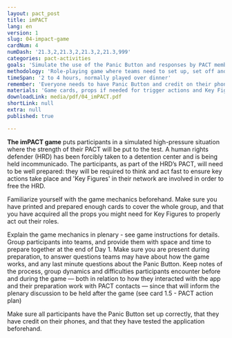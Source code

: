 ```yaml
---
layout: pact_post
title: imPACT
lang: en
version: 1
slug: 04-impact-game
cardNum: 4
numDash: '21.3,2,21.3,2,21.3,2,21.3,999'
categories: pact-activities
goals: 'Simulate the use of the Panic Button and responses by PACT members.'
methodology: 'Role-playing game where teams need to set up, set off and respond to the Panic Button.'
timeSpan: '2 to 4 hours, normally played over dinner'
remember: 'Everyone needs to have Panic Button and credit on their phones.'
materials: 'Game cards, props if needed for trigger actions and Key Figures'
downloadLink: media/pdf/04_imPACT.pdf
shortLink: null
extra: null
published: true

---
```


**The imPACT game** puts participants in a simulated high-pressure situation where the strength of their PACT will be put to the test. A human rights defender (HRD) has been forcibly taken to a detention center and is being held incommunicado. The participants, as part of the HRD’s PACT, will need to be well prepared: they will be required to think and act fast to ensure key actions take place and 'Key Figures' in their network are involved in order to free the HRD.

Familiarize yourself with the game mechanics beforehand. Make sure you have printed and prepared enough cards to cover the whole group, and that you have acquired all the props you might need for Key Figures to properly act out their roles.

Explain the game mechanics in plenary - see game instructions for details. Group participants into teams, and provide them with space and time to prepare together at the end of Day 1. Make sure you are present during preparation, to answer questions teams may have about how the game works, and any last minute questions about the Panic Button. Keep notes of the process, group dynamics and difficulties participants encounter before and during the game — both in relation to how they interacted with the app and their preparation work with PACT contacts — since that will inform the plenary discussion to be held after the game (see card 1.5 - PACT action plan)

Make sure all participants have the Panic Button set up correctly, that they have credit on their phones, and that they have tested the application beforehand.